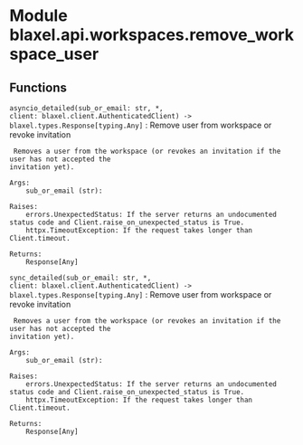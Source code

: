 Module blaxel.api.workspaces.remove_workspace_user
==================================================

Functions
---------

`asyncio_detailed(sub_or_email: str, *, client: blaxel.client.AuthenticatedClient) ‑> blaxel.types.Response[typing.Any]`
:   Remove user from workspace or revoke invitation
    
     Removes a user from the workspace (or revokes an invitation if the user has not accepted the
    invitation yet).
    
    Args:
        sub_or_email (str):
    
    Raises:
        errors.UnexpectedStatus: If the server returns an undocumented status code and Client.raise_on_unexpected_status is True.
        httpx.TimeoutException: If the request takes longer than Client.timeout.
    
    Returns:
        Response[Any]

`sync_detailed(sub_or_email: str, *, client: blaxel.client.AuthenticatedClient) ‑> blaxel.types.Response[typing.Any]`
:   Remove user from workspace or revoke invitation
    
     Removes a user from the workspace (or revokes an invitation if the user has not accepted the
    invitation yet).
    
    Args:
        sub_or_email (str):
    
    Raises:
        errors.UnexpectedStatus: If the server returns an undocumented status code and Client.raise_on_unexpected_status is True.
        httpx.TimeoutException: If the request takes longer than Client.timeout.
    
    Returns:
        Response[Any]